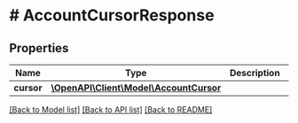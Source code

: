 # # AccountCursorResponse

## Properties

Name | Type | Description | Notes
------------ | ------------- | ------------- | -------------
**cursor** | [**\OpenAPI\Client\Model\AccountCursor**](AccountCursor.md) |  |

[[Back to Model list]](../../README.md#models) [[Back to API list]](../../README.md#endpoints) [[Back to README]](../../README.md)
